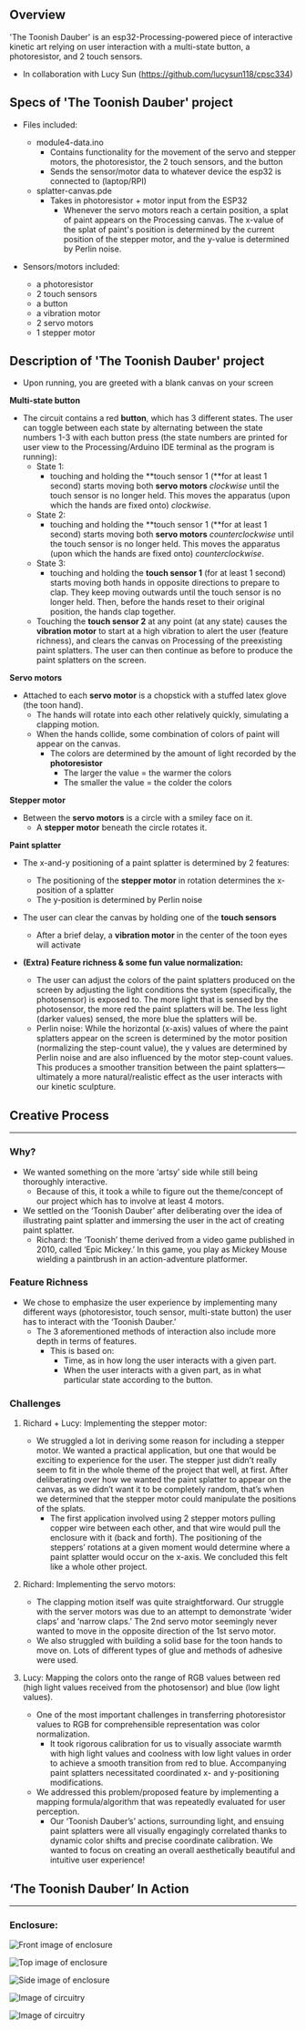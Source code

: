 Overview
--------
'The Toonish Dauber' is an esp32-Processing-powered piece of interactive kinetic art relying on user interaction with a multi-state button, a photoresistor, and 2 touch sensors.
  - In collaboration with Lucy Sun (https://github.com/lucysun118/cpsc334)

  Specs of 'The Toonish Dauber' project
  ------------------------------
  - Files included:
    - module4-data.ino
      - Contains functionality for the movement of the servo and stepper motors, the photoresistor, the 2 touch sensors, and the button
      - Sends the sensor/motor data to whatever device the esp32 is connected to (laptop/RPI)
    - splatter-canvas.pde
      - Takes in photoresistor + motor input from the ESP32
        - Whenever the servo motors reach a certain position, a splat of paint appears on the Processing canvas. The x-value of the splat of paint's position is determined by the current position of the stepper motor, and the y-value is determined by Perlin noise.  
       
  - Sensors/motors included:
    - a photoresistor 
    - 2 touch sensors
    - a button
    - a vibration motor
    - 2 servo motors
    - 1 stepper motor
   
  Description of 'The Toonish Dauber' project
  --------------------------------------
  - Upon running, you are greeted with a blank canvas on your screen

**Multi-state button**
  - The circuit contains a red **button**, which has 3 different states. The user can toggle between each state by alternating between the state numbers 1-3 with each button press (the state numbers are printed for user view to the Processing/Arduino IDE terminal as the program is running):
      - State 1:
          - touching and holding the **touch sensor 1 (**for at least 1 second) starts moving both **servo motors** *clockwise* until the touch sensor is no longer held. This moves the apparatus (upon which the hands are fixed onto) *clockwise*.
      - State 2:
          - touching and holding the **touch sensor 1 (**for at least 1 second) starts moving both **servo motors** *counterclockwise* until the touch sensor is no longer held. This moves the apparatus (upon which the hands are fixed onto) *counterclockwise*.
      - State 3:
          - touching and holding the **touch sensor 1** (for at least 1 second) starts moving both hands in opposite directions to prepare to clap. They keep moving outwards until the touch sensor is no longer held. Then, before the hands reset to their original position, the hands clap together.
      - Touching the **touch sensor 2** at any point (at any state) causes the **vibration motor** to start at a high vibration to alert the user (feature richness), and clears the canvas on Processing of the preexisting paint splatters. The user can then continue as before to produce the paint splatters on the screen.

**Servo motors**
- Attached to each **servo motor** is a chopstick with a stuffed latex glove (the toon hand).
    - The hands will rotate into each other relatively quickly, simulating a clapping motion.
    - When the hands collide, some combination of colors of paint will appear on the canvas.
        - The colors are determined by the amount of light recorded by the **************************photoresistor**************************
            - The larger the value = the warmer the colors
            - The smaller the value = the colder the colors

**Stepper motor**
  - Between the ************servo motors************ is a circle with a smiley face on it.
      - A **************************stepper motor************************** beneath the circle rotates it.

 **Paint splatter** 
  - The x-and-y positioning of a paint splatter is determined by 2 features:
      - The positioning of the **stepper motor** in rotation determines the x-position of a splatter
      - The y-position is determined by Perlin noise
  - The user can clear the canvas by holding one of the **touch sensors**
      - After a brief delay, a **vibration motor** in the center of the toon eyes will activate

   
  - **(Extra) Feature richness & some fun value normalization:**
      - The user can adjust the colors of the paint splatters produced on the screen by adjusting the light conditions the system (specifically, the photosensor) is exposed to. The more light that is sensed by the photosensor, the more red the paint splatters will be. The less light (darker values) sensed, the more blue the splatters will be.
      - Perlin noise: While the horizontal (x-axis) values of where the paint splatters appear on the screen is determined by the motor position (normalizing the step-count value), the y values are determined by Perlin noise and are also influenced by the motor step-count values. This produces a smoother transition between the paint splatters—ultimately a more natural/realistic effect as the user interacts with our kinetic sculpture.

  ## Creative Process

---

### Why?

- We wanted something on the more ‘artsy’ side while still being thoroughly interactive.
    - Because of this, it took a while to figure out the theme/concept of our project which has to involve at least 4 motors.
- We settled on the ‘Toonish Dauber’ after deliberating over the idea of illustrating paint splatter and immersing the user in the act of creating paint splatter.
    - Richard: the ‘Toonish’ theme derived from a video game published in 2010, called ‘Epic Mickey.’ In this game, you play as Mickey Mouse wielding a paintbrush in an action-adventure platformer.

### Feature Richness

- We chose to emphasize the user experience by implementing many different ways (photoresistor, touch sensor, multi-state button) the user has to interact with the ‘Toonish Dauber.’
    - The 3 aforementioned methods of interaction also include more depth in terms of features.
        - This is based on:
            - Time, as in how long the user interacts with a given part.
            - When the user interacts with a given part, as in what particular state according to the button.

### Challenges

1. Richard + Lucy: Implementing the stepper motor:
    - We struggled a lot in deriving some reason for including a stepper motor. We wanted a practical application, but one that would be exciting to experience for the user. The stepper just didn’t really seem to fit in the whole theme of the project that well, at first. After deliberating over how we wanted the paint splatter to appear on the canvas, as we didn’t want it to be completely random, that’s when we determined that the stepper motor could manipulate the positions of the splats.
        - The first application involved using 2 stepper motors pulling copper wire between each other, and that wire would pull the enclosure with it (back and forth). The positioning of the steppers’ rotations at a given moment would determine where a paint splatter would occur on the x-axis. We concluded this felt like a whole other project.

1. Richard: Implementing the servo motors:
    - The clapping motion itself was quite straightforward. Our struggle with the server motors was due to an attempt to demonstrate ‘wider claps’ and ‘narrow claps.’ The 2nd servo motor seemingly never wanted to move in the opposite direction of the 1st servo motor.
    - We also struggled with building a solid base for the toon hands to move on. Lots of different types of glue and methods of adhesive were used.

1. Lucy: Mapping the colors onto the range of RGB values between red (high light values received from the photosensor) and blue (low light values).
    - One of the most important challenges in transferring photoresistor values to RGB for comprehensible representation was color normalization.
        - It took rigorous calibration for us to visually associate warmth with high light values and coolness with low light values in order to achieve a smooth transition from red to blue. Accompanying paint splatters necessitated coordinated x- and y-positioning modifications.
    - We addressed this problem/proposed feature by implementing a mapping formula/algorithm that was repeatedly evaluated for user perception.
        - Our ‘Toonish Dauber’s’ actions, surrounding light, and ensuing paint splatters were all visually engagingly correlated thanks to dynamic color shifts and precise coordinate calibration. We wanted to focus on creating an overall aesthetically beautiful and intuitive user experience!

## ‘The Toonish Dauber’ In Action

---

### Enclosure:

  ![Front image of enclosure](https://i.imgur.com/tPqE8fV.jpg)

  ![Top image of enclosure](https://i.imgur.com/BX4UONe.jpg)

  ![Side image of enclosure](https://i.imgur.com/5U1UASA.jpg)

  ![Image of circuitry](https://i.imgur.com/uvjtgcr.jpg)

  ![Image of circuitry](https://i.imgur.com/JKG6jgK.jpg)
